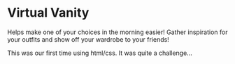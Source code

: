 # Virtual Vanity
Helps make one of your choices in the morning easier! Gather inspiration for your outfits and show off your wardrobe to your friends!

This was our first time using html/css. It was quite a challenge...
